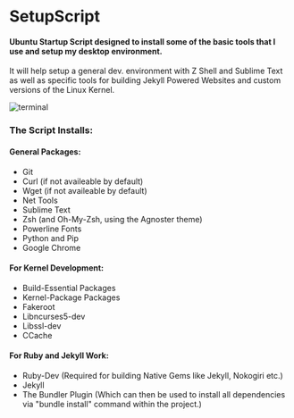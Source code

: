 # SetupScript
#### Ubuntu Startup Script designed to install some of the basic tools that I use and setup my desktop environment.

It will help setup a general dev. environment with Z Shell and Sublime Text as well as specific tools for building Jekyll Powered Websites and custom versions of the Linux Kernel.

![terminal](https://cloud.githubusercontent.com/assets/7153954/26794475/cde703d4-49ef-11e7-9c97-eadaf8bda0b2.png)

### The Script Installs:

#### General Packages:

* Git
* Curl (if not availeable by default)
* Wget (if not availeable by default)
* Net Tools
* Sublime Text
* Zsh (and Oh-My-Zsh, using the Agnoster theme)
* Powerline Fonts
* Python and Pip
* Google Chrome

#### For Kernel Development:

* Build-Essential Packages
* Kernel-Package Packages
* Fakeroot
* Libncurses5-dev
* Libssl-dev
* CCache

#### For Ruby and Jekyll Work:

* Ruby-Dev (Required for building Native Gems like Jekyll, Nokogiri etc.)
* Jekyll
* The Bundler Plugin (Which can then be used to install all dependencies via "bundle install" command within the project.)